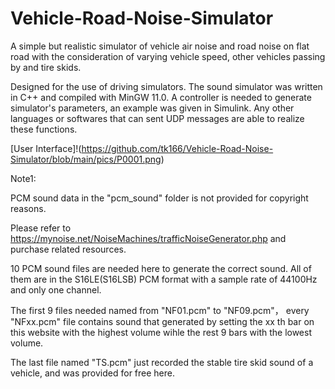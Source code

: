 # Vehicle-Road-Noise-Simulator
A simple but realistic simulator of vehicle air noise and road noise on flat road with the consideration  of varying vehicle speed, other vehicles passing by and tire skids.

Designed for the use of driving simulators. The sound simulator was written in C++ and compiled with MinGW 11.0. A controller is needed to generate simulator's parameters, an example was given in Simulink. Any other languages or softwares that can sent UDP messages are able to realize these functions.

[User Interface]!(https://github.com/tk166/Vehicle-Road-Noise-Simulator/blob/main/pics/P0001.png)


Note1:

PCM sound data in the "pcm_sound" folder is not provided for copyright reasons.

Please refer to https://mynoise.net/NoiseMachines/trafficNoiseGenerator.php and purchase related resources.

10 PCM sound files are needed here to generate the correct sound. All of them are in the S16LE(S16LSB) PCM format with a sample rate of 44100Hz and only one channel.

The first 9 files needed named from "NF01.pcm"  to "NF09.pcm"， every "NFxx.pcm" file contains sound that generated by setting the xx th bar on this website with the highest volume wihle the rest 9 bars with the lowest  volume. 

The last file named "TS.pcm" just recorded the stable tire skid sound of a vehicle, and was provided for free here.
